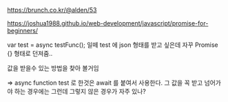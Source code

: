 https://brunch.co.kr/@alden/53

https://joshua1988.github.io/web-development/javascript/promise-for-beginners/

var test = async testFunc();
일떼 test 에 json 형태를 받고 싶은데 자꾸 Promise {} 형태로 던져줌.. 

값을 받을수 있는 방법을 찾아 볼거임

=> async function test 로 한것은 
await 를 붙여서 사용한다. 그 값을 꼭 받고 넘어가야 하는 경우에는 그런데 그렇지 않은 경우가 자주 있나?